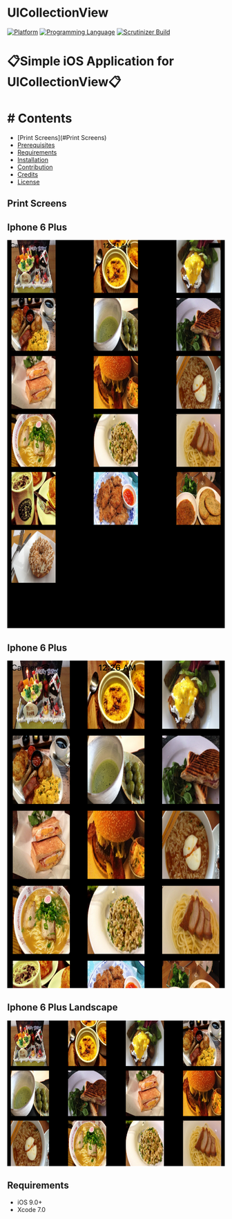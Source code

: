 # UICollectionView 

[![Platform](https://img.shields.io/badge/platform-ios-lightgrey.svg)]()
[![Programming Language](https://img.shields.io/badge/language-objective--c-ff69b4.svg)]()
[![Scrutinizer Build](https://img.shields.io/scrutinizer/build/g/filp/whoops.svg?maxAge=2592000)]()

# :clipboard:Simple iOS Application for UICollectionView:clipboard:

# # Contents


- [Print Screens](#Print Screens)
- [Prerequisites](#prerequisites)
-	[Requirements](#requirements)
-	[Installation](#installation)
-	[Contribution](#contribution)
-	[Credits](#credits)
-	[License](#license)

## Print Screens

## Iphone 6 Plus

![1](https://github.com/ssamgir/SSUICollectionView/blob/master/Simulator%20Screen%20Shot%2028-Aug-2016%2C%2012.21.47%20AM.png)

## Iphone 6 Plus
![2](https://github.com/ssamgir/SSUICollectionView/blob/master/Simulator%20Screen%20Shot%2028-Aug-2016%2C%2012.26.08%20AM.png)

## Iphone 6 Plus Landscape
![3](https://github.com/ssamgir/SSUICollectionView/blob/master/Simulator%20Screen%20Shot%2028-Aug-2016%2C%2012.26.11%20AM.png)



## Requirements
* iOS 9.0+
* Xcode 7.0
